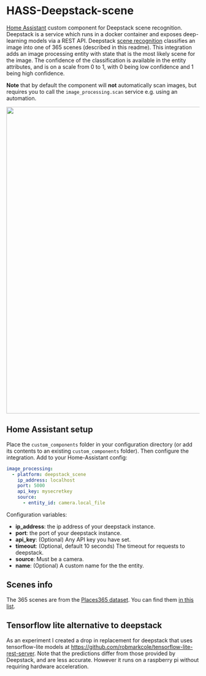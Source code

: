 # HASS-Deepstack-scene
[Home Assistant](https://www.home-assistant.io/) custom component for Deepstack scene recognition. Deepstack is a service which runs in a docker container and exposes deep-learning models via a REST API. Deepstack [scene recognition](https://python.deepstack.cc/scene-recognition) classifies an image into one of 365 scenes (described in this readme). This integration adds an image processing entity with state that is the most likely scene for the image. The confidence of the classification is available in the entity attributes, and is on a scale from 0 to 1, with 0 being low confidence and 1 being high confidence.

**Note** that by default the component will **not** automatically scan images, but requires you to call the `image_processing.scan` service e.g. using an automation.

<p align="center">
<img src="https://github.com/robmarkcole/HASS-Deepstack-scene/blob/master/assets/main.png" width="800">
</p>


## Home Assistant setup
Place the `custom_components` folder in your configuration directory (or add its contents to an existing `custom_components` folder). Then configure the integration. Add to your Home-Assistant config:

```yaml
image_processing:
  - platform: deepstack_scene
    ip_address: localhost
    port: 5000
    api_key: mysecretkey
    source:
      - entity_id: camera.local_file
```

Configuration variables:
- **ip_address**: the ip address of your deepstack instance.
- **port**: the port of your deepstack instance.
- **api_key**: (Optional) Any API key you have set.
- **timeout**: (Optional, default 10 seconds) The timeout for requests to deepstack.
- **source**: Must be a camera.
- **name**: (Optional) A custom name for the the entity.

## Scenes info
The 365 scenes are from the [Places365 dataset](http://places2.csail.mit.edu/). You can find them [in this list](https://github.com/zhoubolei/places_devkit/blob/master/categories_places365.txt).

## Tensorflow lite alternative to deepstack
As an experiment I created a drop in replacement for deepstack that uses tensorflow-lite models at https://github.com/robmarkcole/tensorflow-lite-rest-server. Note that the predictions differ from those provided by Deepstack, and are less accurate. However it runs on a raspberry pi without requiring hardware acceleration.